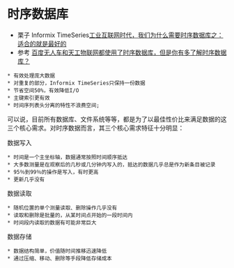  # 时序数据库 

* 栗子 Informix TimeSeries[工业互联网时代，我们为什么需要时序数据库之：适合的就是最好的](https://baijiahao.baidu.com/s?id=1625857888377870075&wfr=spider&for=pc)
* 参考 [百度无人车和天工物联网都使用了时序数据库，但是你有多了解时序数据库？](https://mp.weixin.qq.com/s?__biz=MzU1NDA4NjU2MA==&mid=2247486232&amp;idx=1&amp;sn=6563cfb8a316cddc7a8e56f58d173305&source=41#wechat_redirect)
```$xslt
* 有效处理庞大数据
* 对重复的部分，Informix TimeSeries只保持一份数据
* 节省空间50%，有效降低I/O
* 主键索引更有效
* 时间序列表头分离的特性不浪费空间;
```

可以说，目前所有数据库、文件系统等等，都是为了以最佳性价比来满足数据的这三个核心需求。对时序数据而言，其三个核心需求特征十分明显：


数据写入
```$xslt
* 时间是一个主坐标轴，数据通常按照时间顺序抵达
* 大多数测量是在观察后的几秒或几分钟内写入的，抵达的数据几乎总是作为新条目被记录
* 95％到99％的操作是写入，有时更高
* 更新几乎没有
```
数据读取

```$xslt
* 随机位置的单个测量读取、删除操作几乎没有
* 读取和删除是批量的，从某时间点开始的一段时间内
* 时间段内读取的数据有可能非常巨大
```

数据存储

```$xslt
* 数据结构简单，价值随时间推移迅速降低
* 通过压缩、移动、删除等手段降低存储成本
```
